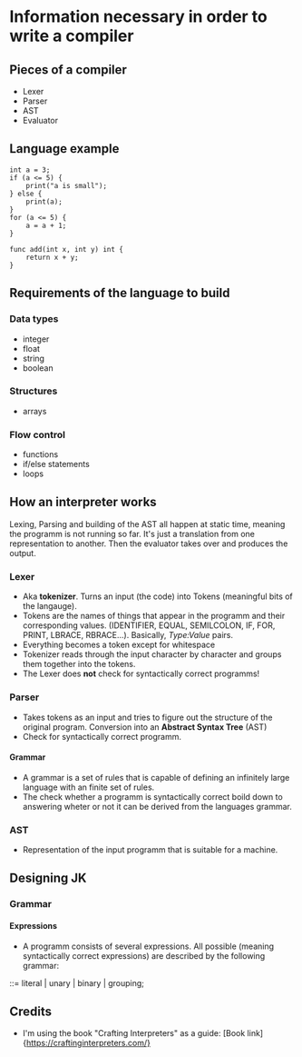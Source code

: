# Information necessary in order to write a compiler

## Pieces of a compiler
- Lexer
- Parser
- AST
- Evaluator


## Language example

```
int a = 3;
if (a <= 5) {
    print("a is small");
} else {
    print(a);
}
for (a <= 5) {
    a = a + 1;
}

func add(int x, int y) int {
    return x + y;
}
```

## Requirements of the language to build
### Data types
- integer
- float
- string
- boolean

### Structures
- arrays

### Flow control
- functions
- if/else statements
- loops

## How an interpreter works
Lexing, Parsing and building of the AST all happen at static time, meaning the programm is not running so far. It's just a translation from one representation to another. Then the evaluator takes over and produces the output.

### Lexer 
- Aka **tokenizer**. Turns an input (the code) into Tokens (meaningful bits of the langauge).
- Tokens are the names of things that appear in the programm and their corresponding values. (IDENTIFIER, EQUAL, SEMILCOLON, IF, FOR, PRINT, LBRACE, RBRACE...). Basically, *Type:Value* pairs.
- Everything becomes a token except for whitespace
- Tokenizer reads through the input character by character and groups them together into the tokens.
- The Lexer does **not** check for syntactically correct programms!

### Parser
- Takes tokens as an input and tries to figure out the structure of the original program. Conversion into an **Abstract Syntax Tree** (AST)
- Check for syntactically correct programm.

#### Grammar
- A grammar is a set of rules that is capable of defining an infinitely large language with an finite set of rules.
- The check whether a programm is syntactically correct boild down to answering wheter or not it can be derived from the languages grammar.

### AST
- Representation of the input programm that is suitable for a machine.

## Designing JK
### Grammar
#### Expressions
- A programm consists of several expressions. All possible (meaning syntactically correct expressions) are described by the following grammar:

<expression> ::=    literal |
                    unary |
                    binary |
                    grouping;


## Credits
- I'm using the book "Crafting Interpreters" as a guide: [Book link]{https://craftinginterpreters.com/}
